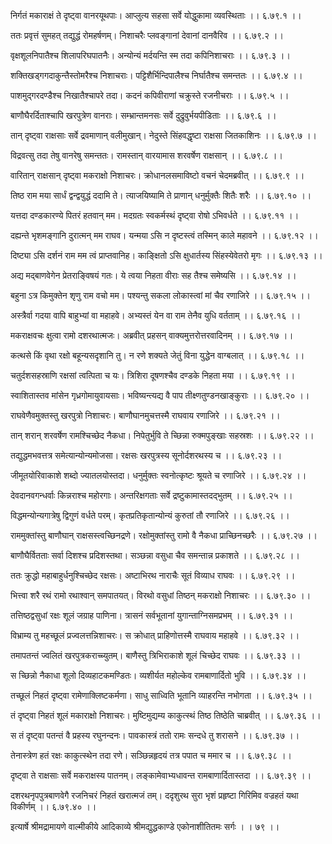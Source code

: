 निर्गतं मकाराक्षं ते दृष्ट्वा वानरयूथपाः।
आप्लुत्य सहसा सर्वे योद्धुकामा व्यवस्थिताः ।। ६.७९.१ ।।

ततः प्रवृत्तं सुमहत् तद्युद्धं रोमहर्षणम्।
निशाचरैः प्लवङ्गानां देवानां दानवैरिव ।। ६.७९.२ ।।

वृक्षशूलनिपातैश्च शिलापरिघपातनैः।
अन्योन्यं मर्दयन्ति स्म तदा कपिनिशाचराः ।। ६.७९.३ ।।

शक्तिखड्गगदाकुन्तैस्तोमरैश्च निशाचराः।
पट्टिशैर्भिन्दिपालैश्च निर्घातैश्च समन्ततः ।। ६.७९.४ ।।

पाशमुद्गरदण्डैश्च निखातैश्चापरे तदा।
कदनं कपिवीराणां चक्रुस्ते रजनीचराः ।। ६.७९.५ ।।

बाणौघैरर्दिताश्चापि खरपुत्रेण वानराः।
सम्भ्रान्तमनसः सर्वे दुद्रुवुर्भयपीडिताः ।। ६.७९.६ ।।

तान् दृष्ट्वा राक्षसाः सर्वे द्रवमाणान् वलीमुखान्।
नेदुस्ते सिंहवद्धृष्टा राक्षसा जितकाशिनः ।। ६.७९.७ ।।

विद्रवत्सु तदा तेषु वानरेषु समन्ततः।
रामस्तान् वारयामास शरवर्षेण राक्षसान् ।। ६.७९.८ ।।

वारितान् राक्षसान् दृष्ट्वा मकराक्षो निशाचरः।
क्रोधानलसमाविष्टो वचनं चेदमब्रवीत् ।। ६.७९.९ ।।

तिष्ठ राम मया सार्धं द्वन्द्वयुद्धं ददामि ते।
त्याजयिष्यामि ते प्राणान् धनुर्मुक्तैः शितैः शरैः ।। ६.७९.१० ।।

यत्तदा दण्डकारण्ये पितरं हतवान् मम।
मदग्रतः स्वकर्मस्थं दृष्ट्वा रोषो ऽभिवर्धते ।। ६.७९.११ ।।

दह्यन्ते भृशमङ्गानि दुरात्मन् मम राघव।
यन्मया ऽसि न दृष्टस्त्वं तस्मिन् काले महावने ।। ६.७९.१२ ।।

दिष्ट्या ऽसि दर्शनं राम मम त्वं प्राप्तवानिह।
काङ्क्षितो ऽसि क्षुधार्तस्य सिंहस्येवेतरो मृगः ।। ६.७९.१३ ।।

अद्य मद्बाणवेगेन प्रेतराङ्विषयं गतः।
ये त्वया निहता वीराः सह तैश्च समेष्यसि ।। ६.७९.१४ ।।

बहुना ऽत्र किमुक्तेन शृणु राम वचो मम।
पश्यन्तु सकला लोकास्त्वां मां चैव रणाजिरे ।। ६.७९.१५ ।।

अस्त्रैर्वा गदया वापि बाहुभ्यां वा महाहवे।
अभ्यस्तं येन वा राम तेनैव युधि वर्तताम् ।। ६.७९.१६ ।।

मकराक्षवचः क्षुत्वा रामो दशरथात्मजः।
अब्रवीत् प्रहसन् वाक्यमुत्तरोत्तरवादिनम् ।। ६.७९.१७ ।।

कत्थसे किं वृथा रक्षो बहून्यसदृशानि तु।
न रणे शक्यते जेतुं विना युद्धेन वाग्बलात् ।। ६.७९.१८ ।।

चतुर्दशसहस्राणि रक्षसां त्वत्पिता च यः।
त्रिशिरा दूषणश्चैव दण्डके निहता मया ।। ६.७९.१९ ।।

स्वाशितास्तव मांसेन गृध्रगोमायुवायसाः।
भविष्यन्त्यद्य वै पाप तीक्ष्णतुण्डनखाङ्कुराः ।। ६.७९.२० ।।

राघवेणैवमुक्तस्तु खरपुत्रो निशाचरः।
बाणौघानमुचत्तस्मै राघवाय रणाजिरे ।। ६.७९.२१ ।।

तान् शरान् शरवर्षेण रामश्चिच्छेद नैकधा।
निपेतुर्भुवि ते च्छिन्ना रुक्मपुङ्खाः सहस्रशः ।। ६.७९.२२ ।।

तद्युद्धमभवत्तत्र समेत्यान्योन्यमोजसा।
रक्षसः खरपुत्रस्य सूनोर्दशरथस्य च ।। ६.७९.२३ ।।

जीमूतयोरिवाकाशे शब्दो ज्यातलयोस्तदा।
धनुर्मुक्तः स्वनोत्कृष्टः श्रूयते च रणाजिरे ।। ६.७९.२४ ।।

देवदानवगन्धर्वाः किन्नराश्च महोरगाः।
अन्तरिक्षगताः सर्वे द्रष्टुकामास्तदद्भुतम् ।। ६.७९.२५ ।।

विद्धमन्योन्यगात्रेषु द्विगुणं वर्धते परम्।
कृतप्रतिकृतान्योन्यं कुरुतां तौ रणाजिरे ।। ६.७९.२६ ।।

राममुक्तांस्तु बाणौघान् राक्षसस्त्वच्छिनद्रणे।
रक्षोमुक्तांस्तु रामो वै नैकधा प्राच्छिनच्छरैः ।। ६.७९.२७ ।।

बाणौघैर्वितताः सर्वा दिशश्च प्रदिशस्तथा।
सञ्छन्ना वसुधा चैव समन्तान्न प्रकाशते ।। ६.७९.२८ ।।

ततः क्रुद्धो महाबाहुर्धनुश्चिच्छेद रक्षसः।
अष्टाभिरथ नाराचैः सूतं विव्याध राघवः ।। ६.७९.२९ ।।

भित्त्वा शरै रथं रामो रथाश्वान् समपातयत्।
विरथो वसुधां तिष्ठन् मकराक्षो निशाचरः ।। ६.७९.३० ।।

तत्तिष्ठद्वसुधां रक्षः शूलं जग्राह पाणिना।
त्रासनं सर्वभूतानां युगान्ताग्निसमप्रभम् ।। ६.७९.३१ ।।

विभ्राम्य तु महच्छूलं प्रज्वलत्तन्निशाचरः।
स क्रोधात् प्राहिणोत्तस्मै राघवाय महाहवे ।। ६.७९.३२ ।।

तमापतन्तं ज्वलितं खरपुत्रकराच्च्युतम्।
बाणैस्तु त्रिभिराकाशे शूलं चिच्छेद राघवः ।। ६.७९.३३ ।।

स च्छिन्नो नैकाधा शूलो दिव्यहाटकमण्डितः।
व्यशीर्यत महोल्केव रामबाणार्दितो भुवि ।। ६.७९.३४ ।।

तच्छूलं निहतं दृष्ट्वा रामेणाक्लिष्टकर्मणा।
साधु साध्विति भूतानि व्याहरन्ति नभोगता ।। ६.७९.३५ ।।

तं दृष्ट्वा निहतं शूलं मकाराक्षो निशाचरः।
मुष्टिमुद्यम्य काकुत्स्थं तिष्ठ तिष्ठेति चाब्रवीत् ।। ६.७९.३६ ।।

स तं दृष्ट्वा पतन्तं वै प्रहस्य रघुनन्दनः।
पावकास्त्रं ततो रामः सन्दधे तु शरासने ।। ६.७९.३७ ।।

तेनास्त्रेण हतं रक्षः काकुत्स्थेन तदा रणे।
सञ्छिन्नहृदयं तत्र पपात च ममार च ।। ६.७९.३८ ।।

दृष्ट्वा ते राक्षसाः सर्वे मकराक्षस्य पातनम्।
लङ्कामेवाभ्यधावन्त रामबाणार्दितास्तदा ।। ६.७९.३९ ।।

दशरथनृपपुत्रबाणवेगै रजनिचरं निहतं खरात्मजं तम्।
ददृशुरथ सुरा भृशं प्रहृष्टा गिरिमिव वज्रहतं यथा विकीर्णम् ।। ६.७९.४० ।।

इत्यार्षे श्रीमद्रामायणे वाल्मीकीये आदिकाव्ये श्रीमद्युद्धकाण्डे एकोनाशीतितमः सर्गः ।
। ७९ ।।

